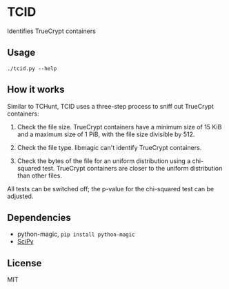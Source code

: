 # TCID
Identifies TrueCrypt containers

## Usage
`./tcid.py --help`

## How it works
Similar to TCHunt, TCID uses a three-step process to sniff out TrueCrypt containers:

1. Check the file size. TrueCrypt containers have a minimum size of 15 KiB and a maximum size of 1 PiB, with the file size divisible by 512.

2. Check the file type. libmagic can't identify TrueCrypt containers.

3. Check the bytes of the file for an uniform distribution using a chi-squared test. TrueCrypt containers are closer to the uniform distribution than other files.

All tests can be switched off; the p-value for the chi-squared test can be adjusted.

## Dependencies
* python-magic, `pip install python-magic`
* [SciPy](https://www.scipy.org/)

## License
MIT